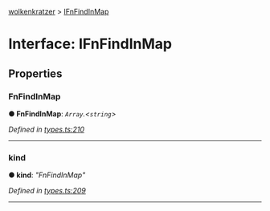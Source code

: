 [wolkenkratzer](../README.md) > [IFnFindInMap](../interfaces/ifnfindinmap.md)



# Interface: IFnFindInMap


## Properties
<a id="fnfindinmap"></a>

###  FnFindInMap

**●  FnFindInMap**:  *`Array`.<`string`>* 

*Defined in [types.ts:210](https://github.com/arminhammer/wolkenkratzer/blob/c1dd44b/src/types.ts#L210)*





___

<a id="kind"></a>

###  kind

**●  kind**:  *"FnFindInMap"* 

*Defined in [types.ts:209](https://github.com/arminhammer/wolkenkratzer/blob/c1dd44b/src/types.ts#L209)*





___



